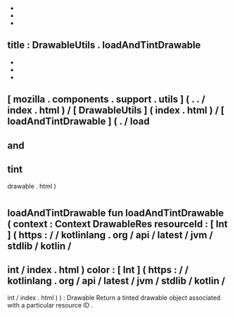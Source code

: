 -
-
-
title
:
DrawableUtils
.
loadAndTintDrawable
-
-
-
-
[
mozilla
.
components
.
support
.
utils
]
(
.
.
/
index
.
html
)
/
[
DrawableUtils
]
(
index
.
html
)
/
[
loadAndTintDrawable
]
(
.
/
load
-
and
-
tint
-
drawable
.
html
)
#
loadAndTintDrawable
fun
loadAndTintDrawable
(
context
:
Context
DrawableRes
resourceId
:
[
Int
]
(
https
:
/
/
kotlinlang
.
org
/
api
/
latest
/
jvm
/
stdlib
/
kotlin
/
-
int
/
index
.
html
)
color
:
[
Int
]
(
https
:
/
/
kotlinlang
.
org
/
api
/
latest
/
jvm
/
stdlib
/
kotlin
/
-
int
/
index
.
html
)
)
:
Drawable
Return
a
tinted
drawable
object
associated
with
a
particular
resource
ID
.
